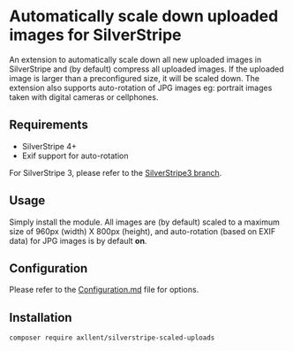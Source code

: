# Automatically scale down uploaded images for SilverStripe

An extension to automatically scale down all new uploaded images in SilverStripe and (by default) compress
all uploaded images. If the uploaded image is larger than a preconfigured size, it will be scaled down.
The extension also supports auto-rotation of JPG images eg: portrait images taken with digital cameras or cellphones.

## Requirements

- SilverStripe 4+
- Exif support for auto-rotation

For SilverStripe 3, please refer to the [SilverStripe3 branch](https://github.com/axllent/silverstripe-scaled-uploads/tree/silverstripe3).

## Usage

Simply install the module. All images are (by default) scaled to a maximum size of 960px (width) X 800px (height), and auto-rotation (based on EXIF data) for JPG images is by default **on**.

## Configuration

Please refer to the [Configuration.md](docs/en/Configuration.md) file for options.

## Installation

```shell
composer require axllent/silverstripe-scaled-uploads
```
